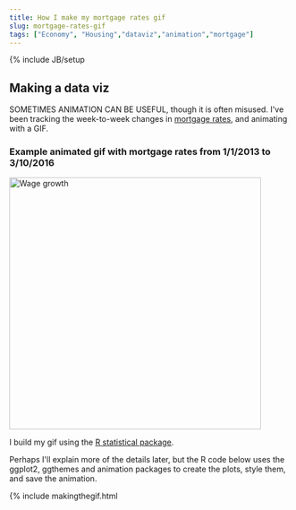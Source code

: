 ```yaml
---
title: How I make my mortgage rates gif
slug: mortgage-rates-gif
tags: ["Economy", "Housing","dataviz","animation","mortgage"]
---
```

{% include JB/setup 

## Making a data viz

SOMETIMES ANIMATION CAN BE USEFUL, though it is often misused. I've been tracking the week-to-week changes in <a href="http://www.freddiemac.com/pmms/index.html">mortgage rates</a>, and animating with a GIF.

### Example animated gif with mortgage rates from 1/1/2013 to 3/10/2016

<img src="../../../../img/dataviz/rate_3_10_2016_long.gif" alt="Wage growth" style="width: 450px;"/>

I build my gif using the <a href="http://www.r-project.org/">R statistical package</a>.  

Perhaps I'll explain more of the details later, but the R code below uses the ggplot2, ggthemes and animation packages to create the plots, style them, and save the animation.

{% include makingthegif.html 
